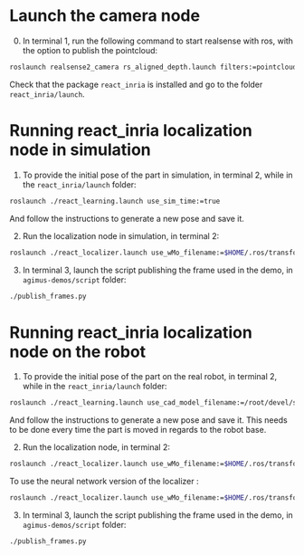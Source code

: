 # Launch the camera node

0. In terminal 1, run the following command to start realsense with ros, with the option to publish the pointcloud:
```bash
roslaunch realsense2_camera rs_aligned_depth.launch filters:=pointcloud color_fps:=2 depth_fps:=2  enable_infra1:=false enable_infra2:=false initial_reset:=true
```

Check that the package ```react_inria``` is installed and go to the folder ```react_inria/launch```.

# Running react_inria localization node in simulation

1. To provide the initial pose of the part in simulation, in terminal 2, while in the  ```react_inria/launch``` folder:

```bash
roslaunch ./react_learning.launch use_sim_time:=true
```
And follow the instructions to generate a new pose and save it.

2. Run the localization node in simulation, in terminal 2:

```bash
roslaunch ./react_localizer.launch use_wMo_filename:=$HOME/.ros/transform_wMo.yaml use_oMo_filename:=$HOME/.ros/transform_oMo.yaml use_aligned_depth:=false use_sim_time:=true
```

3. In terminal 3, launch the script publishing the frame used in the demo, in `agimus-demos/script` folder:

```bash
./publish_frames.py 
```

# Running react_inria localization node on the robot

1. To provide the initial pose of the part on the real robot, in terminal 2, while in the  ```react_inria/launch``` folder:

```bash
roslaunch ./react_learning.launch use_cad_model_filename:=/root/devel/src/react_inria/config/Plaque-UR3.react
```
And follow the instructions to generate a new pose and save it. This needs to be done every time the part is moved in regards to the robot base.

2. Run the localization node, in terminal 2:
```bash
roslaunch ./react_localizer.launch use_wMo_filename:=$HOME/.ros/transform_wMo.yaml use_oMo_filename:=$HOME/.ros/transform_oMo.yaml use_aligned_depth:=true use_cad_model_filename:=/root/devel/src/react_inria/config/Plaque-UR3.react
```

To use the neural network version of the localizer :
```bash
roslaunch ./react_localizer.launch use_wMo_filename:=$HOME/.ros/transform_wMo.yaml use_oMo_filename:=$HOME/.ros/transform_oMo.yaml use_dnn_localizer:=true use_cad_model_filename:=/root/devel/src/react_inria/config/Plaque-UR3.react
```

3. In terminal 3, launch the script publishing the frame used in the demo, in `agimus-demos/script` folder:

```bash
./publish_frames.py 
```